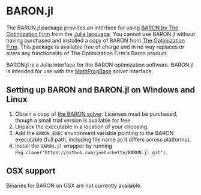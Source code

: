 BARON.jl
========

The BARON.jl package provides an interface for using [BARON by The Optimization Firm](http://minlp.com/products) from the [Julia language](http://julialang.org/). You cannot use BARON.jl without having purchased and installed a copy of BARON from [The Optimization Firm](http://minlp.com/). This package is available free of charge and in no way replaces or alters any functionality of The Optimization Firm's Baron product.

BARON.jl is a Julia interface for the BARON optimization software. BARON.jl is intended for use with the [MathProgBase](https://github.com/JuliaOpt/MathProgBase.jl) solver interface.

Setting up BARON and BARON.jl on Windows and Linux
--------------------------------------------------
1) Obtain a copy of [the BARON solver](http://minlp.com/). Licenses must be purchased, though a small trial version is available for free.
2) Unpack the executable in a location of your choosing.
3) Add the ``BARON_EXEC`` environment variable pointing to the BARON executable (full path, including file name as it differs across platforms).
4) Install the ``BARON.jl`` wrapper by running ``Pkg.clone("https://github.com/joehuchette/BARON.jl.git")``.

OSX support
-----------
Binaries for BARON on OSX are not currently available.
